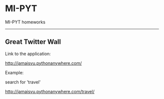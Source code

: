 # MI-PYT
MI-PYT homeworks

----------------

## Great Twitter Wall

Link to the application:

http://jamaisvu.pythonanywhere.com/

Example:

search for 'travel'

http://jamaisvu.pythonanywhere.com/travel/
